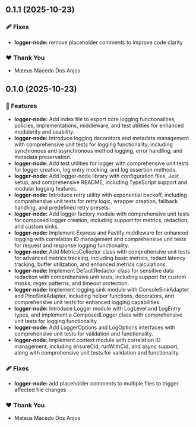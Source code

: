 ## 0.1.1 (2025-10-23)

### 🩹 Fixes

- **logger-node:** remove placeholder comments to improve code clarity

### ❤️ Thank You

- Mateus Macedo Dos Anjos

## 0.1.0 (2025-10-23)

### 🚀 Features

- **logger-node:** Add index file to export core logging functionalities, policies, implementations, middleware, and test utilities for enhanced modularity and usability.
- **logger-node:** Introduce logging decorators and metadata management with comprehensive unit tests for logging functionality, including synchronous and asynchronous method logging, error handling, and metadata preservation.
- **logger-node:** Add test utilities for logger with comprehensive unit tests for logger creation, log entry mocking, and log assertion methods.
- **logger-node:** Add logger-node library with configuration files, Jest setup, and comprehensive README, including TypeScript support and modular logging features.
- **logger-node:** Introduce retry utility with exponential backoff, including comprehensive unit tests for retry logic, wrapper creation, fallback handling, and predefined retry presets.
- **logger-node:** Add logger factory module with comprehensive unit tests for composed logger creation, including support for metrics, redaction, and custom sinks.
- **logger-node:** Implement Express and Fastify middleware for enhanced logging with correlation ID management and comprehensive unit tests for request and response logging functionality.
- **logger-node:** Add MetricsCollector class with comprehensive unit tests for advanced metrics tracking, including basic metrics, redact latency tracking, buffer utilization, and enhanced metrics calculations.
- **logger-node:** Implement DefaultRedactor class for sensitive data redaction with comprehensive unit tests, including support for custom masks, regex patterns, and timeout protection.
- **logger-node:** Implement logging sink module with ConsoleSinkAdapter and PinoSinkAdapter, including helper functions, decorators, and comprehensive unit tests for enhanced logging capabilities.
- **logger-node:** Introduce Logger module with LogLevel and LogEntry types, and implement a ComposedLogger class with comprehensive unit tests for logging functionality.
- **logger-node:** Add LoggerOptions and LogOptions interfaces with comprehensive unit tests for validation and functionality.
- **logger-node:** Implement context module with correlation ID management, including ensureCid, runWithCid, and async support, along with comprehensive unit tests for validation and functionality.

### 🩹 Fixes

- **logger-node:** add placeholder comments to multiple files to trigger affected file changes

### ❤️ Thank You

- Mateus Macedo Dos Anjos